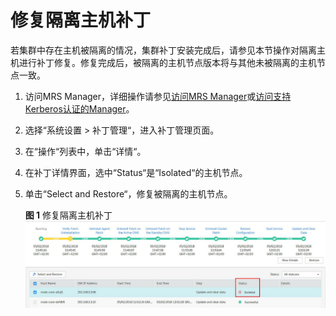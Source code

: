 # 修复隔离主机补丁<a name="ZH-CN_TOPIC_0174499518"></a>

若集群中存在主机被隔离的情况，集群补丁安装完成后，请参见本节操作对隔离主机进行补丁修复。修复完成后，被隔离的主机节点版本将与其他未被隔离的主机节点一致。

1.  访问MRS Manager，详细操作请参见[访问MRS Manager](访问MRS-Manager.md#ZH-CN_TOPIC_0174499303)或[访问支持Kerberos认证的Manager](访问支持Kerberos认证的Manager.md)。
2.  选择“系统设置 \> 补丁管理“，进入补丁管理页面。
3.  在“操作“列表中，单击“详情“。
4.  在补丁详情界面，选中“Status“是“Isolated“的主机节点。
5.  单击“Select and Restore“，修复被隔离的主机节点。

    **图 1**  修复隔离主机补丁<a name="zh-cn_topic_0109318029_fig1195784917913"></a>  
    ![](figures/修复隔离主机补丁-36.jpg "修复隔离主机补丁-36")


